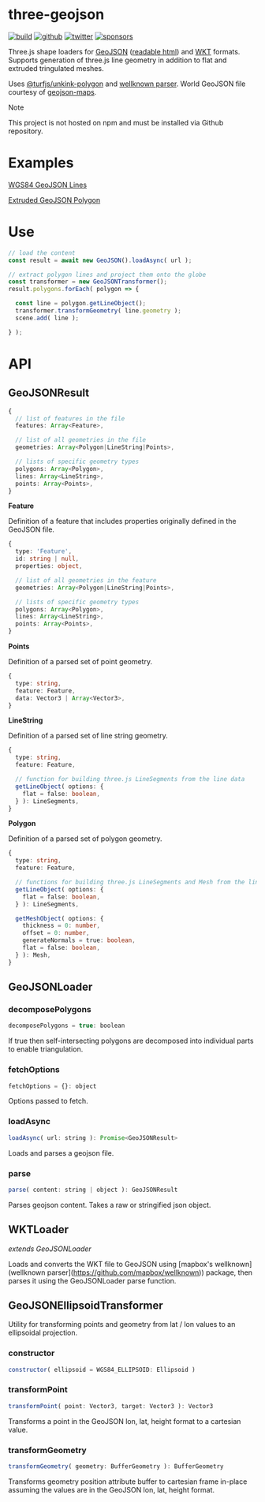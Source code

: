 # three-geojson

[![build](https://img.shields.io/github/actions/workflow/status/gkjohnson/three-geojson/node.js.yml?style=flat-square&label=build&branch=master)](https://github.com/gkjohnson/three-geojson/actions)
[![github](https://flat.badgen.net/badge/icon/github?icon=github&label)](https://github.com/gkjohnson/three-geojson/)
[![twitter](https://flat.badgen.net/badge/twitter/@garrettkjohnson/?icon&label)](https://twitter.com/garrettkjohnson)
[![sponsors](https://img.shields.io/github/sponsors/gkjohnson?style=flat-square&color=1da1f2)](https://github.com/sponsors/gkjohnson/)


Three.js shape loaders for [GeoJSON](https://geojson.org/) ([readable html](https://stevage.github.io/geojson-spec/)) and [WKT](https://en.wikipedia.org/wiki/Well-known_text_representation_of_geometry) formats. Supports generation of three.js line geometry in addition to flat and extruded tringulated meshes.

Uses [@turfjs/unkink-polygon](https://www.npmjs.com/package/@turf/unkink-polygon) and [wellknown parser](https://github.com/mapbox/wellknown). World GeoJSON file courtesy of [geojson-maps](https://geojson-maps.kyd.au/).

> [!NOTE]
> This project is not hosted on npm and must be installed via Github repository.

# Examples

[WGS84 GeoJSON Lines](https://gkjohnson.github.io/three-geojson/example/bundle/globe.html)

[Extruded GeoJSON Polygon](https://gkjohnson.github.io/three-geojson/example/bundle/extruded.html)

# Use

```js
// load the content
const result = await new GeoJSON().loadAsync( url );

// extract polygon lines and project them onto the globe
const transformer = new GeoJSONTransformer();
result.polygons.forEach( polygon => {

  const line = polygon.getLineObject();
  transformer.transformGeometry( line.geometry );
  scene.add( line );

} );
```

# API

## GeoJSONResult

```ts
{
  // list of features in the file
  features: Array<Feature>,

  // list of all geometries in the file
  geometries: Array<Polygon|LineString|Points>,

  // lists of specific geometry types
  polygons: Array<Polygon>,
  lines: Array<LineString>,
  points: Array<Points>,
}
```

**Feature**

Definition of a feature that includes properties originally defined in the GeoJSON file.

```ts
{
  type: 'Feature',
  id: string | null,
  properties: object,

  // list of all geometries in the feature
  geometries: Array<Polygon|LineString|Points>,

  // lists of specific geometry types
  polygons: Array<Polygon>,
  lines: Array<LineString>,
  points: Array<Points>,
}
```

**Points**

Definition of a parsed set of point geometry.

```ts
{
  type: string,
  feature: Feature,
  data: Vector3 | Array<Vector3>,
}
```

**LineString**

Definition of a parsed set of line string geometry.

```ts
{
  type: string,
  feature: Feature,

  // function for building three.js LineSegments from the line data
  getLineObject( options: {
    flat = false: boolean,
  } ): LineSegments,
}
```

**Polygon**

Definition of a parsed set of polygon geometry.

```ts
{
  type: string,
  feature: Feature,

  // functions for building three.js LineSegments and Mesh from the line data
  getLineObject( options: {
    flat = false: boolean,
  } ): LineSegments,

  getMeshObject( options: {
    thickness = 0: number,
    offset = 0: number,
    generateNormals = true: boolean,
    flat = false: boolean,
  } ): Mesh,
}
```

## GeoJSONLoader

### decomposePolygons

```js
decomposePolygons = true: boolean
```

If true then self-intersecting polygons are decomposed into individual parts to enable triangulation.

### fetchOptions

```js
fetchOptions = {}: object
```

Options passed to fetch.

### loadAsync

```js
loadAsync( url: string ): Promise<GeoJSONResult>
```

Loads and parses a geojson file.

### parse

```js
parse( content: string | object ): GeoJSONResult
```

Parses geojson content. Takes a raw or stringified json object.

## WKTLoader

_extends GeoJSONLoader_

Loads and converts the WKT file to GeoJSON using [mapbox's wellknown](wellknown parser](https://github.com/mapbox/wellknown)) package, then parses it using the GeoJSONLoader parse function.

## GeoJSONEllipsoidTransformer

Utility for transforming points and geometry from lat / lon values to an ellipsoidal projection.

### constructor

```js
constructor( ellipsoid = WGS84_ELLIPSOID: Ellipsoid )
```

### transformPoint

```js
transformPoint( point: Vector3, target: Vector3 ): Vector3
```

Transforms a point in the GeoJSON lon, lat, height format to a cartesian value.

### transformGeometry

```js
transformGeometry( geometry: BufferGeometry ): BufferGeometry
```

Transforms geometry position attribute buffer to cartesian frame in-place assuming the values are in the GeoJSON lon, lat, height format.
